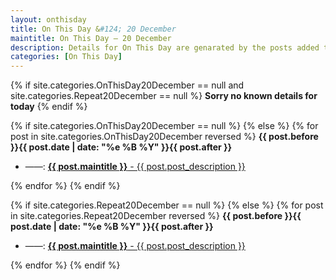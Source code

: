 ```yaml
---
layout: onthisday
title: On This Day &#124; 20 December
maintitle: On This Day — 20 December
description: Details for On This Day are genarated by the posts added to the website so the content is subject to changes/updates over time.
categories: [On This Day]
---
```


{% if site.categories.OnThisDay20December == null and site.categories.Repeat20December == null %}
<strong>Sorry no known details for today</strong>
{% endif %}

{% if site.categories.OnThisDay20December == null %}
{% else %}
{% for post in site.categories.OnThisDay20December reversed %}
<strong>{{ post.before }}{{ post.date | date: "%e %B %Y" }}{{ post.after }}</strong>
<ul>
<li> ——: <a href="{{ post.url }}"><strong>{{ post.maintitle }}</strong> - {{ post.post_description }}</a></li>
</ul>
{% endfor %}
{% endif %}

{% if site.categories.Repeat20December == null %}
{% else %}
{% for post in site.categories.Repeat20December reversed %}
<strong>{{ post.before }}{{ post.date | date: "%e %B %Y" }}{{ post.after }}</strong>
<ul>
<li> ——: <a href="{{ post.url }}"><strong>{{ post.maintitle }}</strong> - {{ post.post_description }}</a></li>
</ul>
{% endfor %}
{% endif %}
